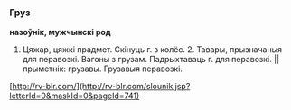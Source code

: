 ### Груз
**назоўнік, мужчынскі род**

1. Цяжар, цяжкі прадмет. Скінуць г. з колёс. 2. Тавары, прызначаныя для перавозкі. Вагоны з грузам. Падрыхтаваць г. для перавозкі. || прыметнік: грузавы. Грузавыя перавозкі.

<a rel="author">[http://rv-blr.com/](http://rv-blr.com/slounik.jsp?letterId=0&maskId=0&pageId=741)</a>
